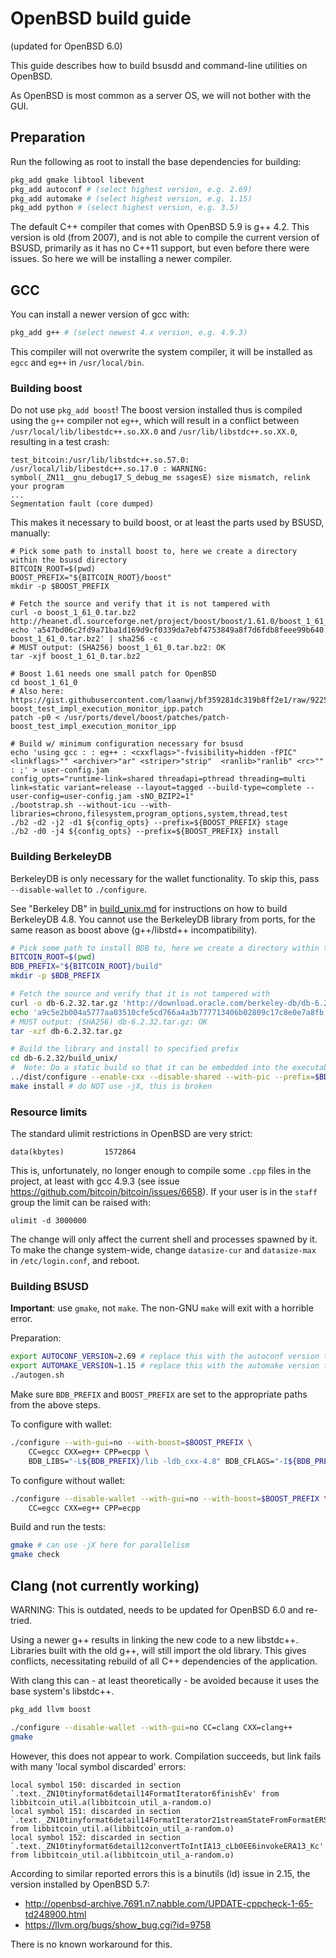 OpenBSD build guide
======================
(updated for OpenBSD 6.0)

This guide describes how to build bsusdd and command-line utilities on OpenBSD.

As OpenBSD is most common as a server OS, we will not bother with the GUI.

Preparation
-------------

Run the following as root to install the base dependencies for building:

```bash
pkg_add gmake libtool libevent
pkg_add autoconf # (select highest version, e.g. 2.69)
pkg_add automake # (select highest version, e.g. 1.15)
pkg_add python # (select highest version, e.g. 3.5)
```

The default C++ compiler that comes with OpenBSD 5.9 is g++ 4.2. This version is old (from 2007), and is not able to compile the current version of BSUSD, primarily as it has no C++11 support, but even before there were issues. So here we will be installing a newer compiler.

GCC
-------

You can install a newer version of gcc with:

```bash
pkg_add g++ # (select newest 4.x version, e.g. 4.9.3)
```

This compiler will not overwrite the system compiler, it will be installed as `egcc` and `eg++` in `/usr/local/bin`.

### Building boost

Do not use `pkg_add boost`! The boost version installed thus is compiled using the `g++` compiler not `eg++`, which will result in a conflict between `/usr/local/lib/libestdc++.so.XX.0` and `/usr/lib/libstdc++.so.XX.0`, resulting in a test crash:

    test_bitcoin:/usr/lib/libstdc++.so.57.0: /usr/local/lib/libestdc++.so.17.0 : WARNING: symbol(_ZN11__gnu_debug17_S_debug_me ssagesE) size mismatch, relink your program
    ...
    Segmentation fault (core dumped)

This makes it necessary to build boost, or at least the parts used by BSUSD, manually:

```
# Pick some path to install boost to, here we create a directory within the bsusd directory
BITCOIN_ROOT=$(pwd)
BOOST_PREFIX="${BITCOIN_ROOT}/boost"
mkdir -p $BOOST_PREFIX

# Fetch the source and verify that it is not tampered with
curl -o boost_1_61_0.tar.bz2 http://heanet.dl.sourceforge.net/project/boost/boost/1.61.0/boost_1_61_0.tar.bz2
echo 'a547bd06c2fd9a71ba1d169d9cf0339da7ebf4753849a8f7d6fdb8feee99b640  boost_1_61_0.tar.bz2' | sha256 -c
# MUST output: (SHA256) boost_1_61_0.tar.bz2: OK
tar -xjf boost_1_61_0.tar.bz2

# Boost 1.61 needs one small patch for OpenBSD
cd boost_1_61_0
# Also here: https://gist.githubusercontent.com/laanwj/bf359281dc319b8ff2e1/raw/92250de8404b97bb99d72ab898f4a8cb35ae1ea3/patch-boost_test_impl_execution_monitor_ipp.patch
patch -p0 < /usr/ports/devel/boost/patches/patch-boost_test_impl_execution_monitor_ipp

# Build w/ minimum configuration necessary for bsusd
echo 'using gcc : : eg++ : <cxxflags>"-fvisibility=hidden -fPIC" <linkflags>"" <archiver>"ar" <striper>"strip"  <ranlib>"ranlib" <rc>"" : ;' > user-config.jam
config_opts="runtime-link=shared threadapi=pthread threading=multi link=static variant=release --layout=tagged --build-type=complete --user-config=user-config.jam -sNO_BZIP2=1"
./bootstrap.sh --without-icu --with-libraries=chrono,filesystem,program_options,system,thread,test
./b2 -d2 -j2 -d1 ${config_opts} --prefix=${BOOST_PREFIX} stage
./b2 -d0 -j4 ${config_opts} --prefix=${BOOST_PREFIX} install
```

### Building BerkeleyDB

BerkeleyDB is only necessary for the wallet functionality. To skip this, pass `--disable-wallet` to `./configure`.

See "Berkeley DB" in [build_unix.md](build_unix.md) for instructions on how to build BerkeleyDB 4.8.
You cannot use the BerkeleyDB library from ports, for the same reason as boost above (g++/libstd++ incompatibility).

```bash
# Pick some path to install BDB to, here we create a directory within the bsusd directory
BITCOIN_ROOT=$(pwd)
BDB_PREFIX="${BITCOIN_ROOT}/build"
mkdir -p $BDB_PREFIX

# Fetch the source and verify that it is not tampered with
curl -o db-6.2.32.tar.gz 'http://download.oracle.com/berkeley-db/db-6.2.32.tar.gz'
echo 'a9c5e2b004a5777aa03510cfe5cd766a4a3b777713406b02809c17c8e0e7a8fb  db-6.2.32.tar.gz' | sha256 -c
# MUST output: (SHA256) db-6.2.32.tar.gz: OK
tar -xzf db-6.2.32.tar.gz

# Build the library and install to specified prefix
cd db-6.2.32/build_unix/
#  Note: Do a static build so that it can be embedded into the executable, instead of having to find a .so at runtime
../dist/configure --enable-cxx --disable-shared --with-pic --prefix=$BDB_PREFIX CC=egcc CXX=eg++ CPP=ecpp
make install # do NOT use -jX, this is broken
```

### Resource limits

The standard ulimit restrictions in OpenBSD are very strict:

    data(kbytes)         1572864

This is, unfortunately, no longer enough to compile some `.cpp` files in the project,
at least with gcc 4.9.3 (see issue https://github.com/bitcoin/bitcoin/issues/6658).
If your user is in the `staff` group the limit can be raised with:

    ulimit -d 3000000

The change will only affect the current shell and processes spawned by it. To
make the change system-wide, change `datasize-cur` and `datasize-max` in
`/etc/login.conf`, and reboot.

### Building BSUSD

**Important**: use `gmake`, not `make`. The non-GNU `make` will exit with a horrible error.

Preparation:
```bash
export AUTOCONF_VERSION=2.69 # replace this with the autoconf version that you installed
export AUTOMAKE_VERSION=1.15 # replace this with the automake version that you installed
./autogen.sh
```
Make sure `BDB_PREFIX` and `BOOST_PREFIX` are set to the appropriate paths from the above steps.

To configure with wallet:
```bash
./configure --with-gui=no --with-boost=$BOOST_PREFIX \
    CC=egcc CXX=eg++ CPP=ecpp \
    BDB_LIBS="-L${BDB_PREFIX}/lib -ldb_cxx-4.8" BDB_CFLAGS="-I${BDB_PREFIX}/include"
```

To configure without wallet:
```bash
./configure --disable-wallet --with-gui=no --with-boost=$BOOST_PREFIX \
    CC=egcc CXX=eg++ CPP=ecpp
```

Build and run the tests:
```bash
gmake # can use -jX here for parallelism
gmake check
```

Clang (not currently working)
------------------------------

WARNING: This is outdated, needs to be updated for OpenBSD 6.0 and re-tried.

Using a newer g++ results in linking the new code to a new libstdc++.
Libraries built with the old g++, will still import the old library.
This gives conflicts, necessitating rebuild of all C++ dependencies of the application.

With clang this can - at least theoretically - be avoided because it uses the
base system's libstdc++.

```bash
pkg_add llvm boost
```

```bash
./configure --disable-wallet --with-gui=no CC=clang CXX=clang++
gmake
```

However, this does not appear to work. Compilation succeeds, but link fails
with many 'local symbol discarded' errors:

    local symbol 150: discarded in section `.text._ZN10tinyformat6detail14FormatIterator6finishEv' from libbitcoin_util.a(libbitcoin_util_a-random.o)
    local symbol 151: discarded in section `.text._ZN10tinyformat6detail14FormatIterator21streamStateFromFormatERSoRjPKcii' from libbitcoin_util.a(libbitcoin_util_a-random.o)
    local symbol 152: discarded in section `.text._ZN10tinyformat6detail12convertToIntIA13_cLb0EE6invokeERA13_Kc' from libbitcoin_util.a(libbitcoin_util_a-random.o)

According to similar reported errors this is a binutils (ld) issue in 2.15, the
version installed by OpenBSD 5.7:

- http://openbsd-archive.7691.n7.nabble.com/UPDATE-cppcheck-1-65-td248900.html
- https://llvm.org/bugs/show_bug.cgi?id=9758

There is no known workaround for this.
